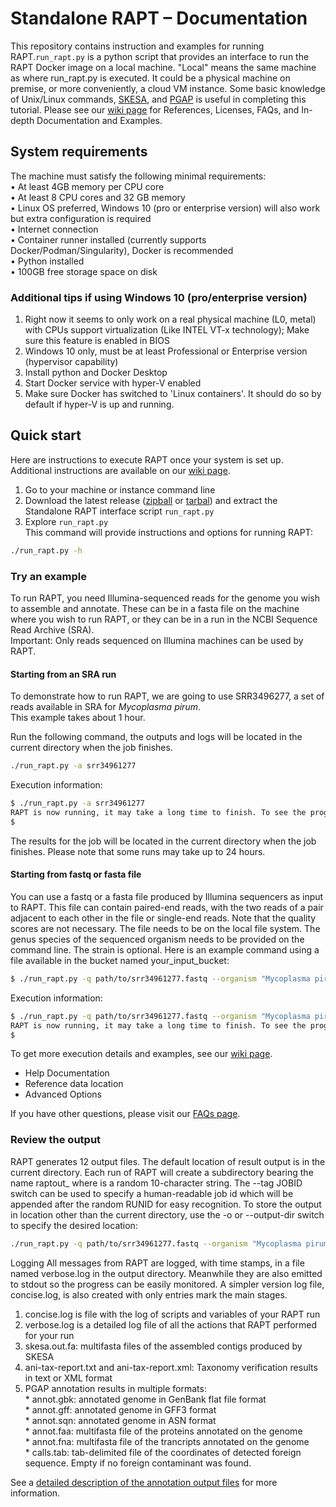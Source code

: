 # Standalone RAPT – Documentation

This repository contains instruction and examples for running RAPT.`run_rapt.py` is a python script that provides an interface to run the RAPT Docker image on a local machine. "Local" means the same machine as where run_rapt.py is executed. It could be a physical machine on premise, or more conveniently, a cloud VM instance.
Some basic knowledge of Unix/Linux commands, [SKESA](https://github.com/ncbi/SKESA), and [PGAP](https://github.com/ncbi/pgap) is useful in completing this tutorial.
Please see our [wiki page](https://github.com/ncbi/rapt/wiki) for References, Licenses, FAQs, and In-depth Documentation and Examples. 


## System requirements

The machine must satisfy the following minimal requirements:  
•	At least 4GB memory per CPU core  
•	At least 8 CPU cores and 32 GB memory  
•	Linux OS preferred, Windows 10 (pro or enterprise version) will also work but extra configuration is required  
•	Internet connection  
•	Container runner installed (currently supports Docker/Podman/Singularity), Docker is recommended  
•	Python installed  
•	100GB free storage space on disk  


### Additional tips if using Windows 10 (pro/enterprise version)
1.	Right now it seems to only work on a real physical machine (L0, metal) with CPUs support virtualization (Like INTEL VT-x technology); Make sure this feature is enabled in BIOS
2.	Windows 10 only, must be at least Professional or Enterprise version (hypervisor capability)
3.	Install python and Docker Desktop
4.	Start Docker service with hyper-V enabled
5.	Make sure Docker has switched to 'Linux containers'. It should do so by default if hyper-V is up and running.

## Quick start
Here are instructions to execute RAPT once your system is set up. Additional instructions are available on our [wiki page](wiki/Standalone%20RAPT%20In-depth%20Documentation%20and%20Recommendations.md). 
1.	Go to your machine or instance command line
2.	Download the latest release ([zipball](https://github.com/ncbi/rapt/releases/download/v0.2.0/rapt-v0.2.0.zip) or [tarbal](https://github.com/ncbi/rapt/releases/download/v0.2.0/rapt-v0.2.0.tar.gz)) and extract the Standalone RAPT interface script ```run_rapt.py``` 
3.	Explore ```run_rapt.py```  
This command will provide instructions and options for running RAPT:
```bash
./run_rapt.py -h
```

### Try an example 
To run RAPT, you need Illumina-sequenced reads for the genome you wish to assemble and annotate. These can be in a fasta file on the machine where you wish to run RAPT, or they can be in a run in the NCBI Sequence Read Archive (SRA).  
Important: Only reads sequenced on Illumina machines can be used by RAPT. 

#### Starting from an SRA run   
To demonstrate how to run RAPT, we are going to use SRR3496277, a set of reads available in SRA for *Mycoplasma pirum*.  
This example takes about 1 hour.

Run the following command, the outputs and logs will be located in the current directory when the job finishes.
```bash
./run_rapt.py -a srr34961277
```
Execution information:
```bash
$ ./run_rapt.py -a srr34961277
RAPT is now running, it may take a long time to finish. To see the progress, track the verbose log file /home/username/raptout_e26d552147/verbose.log.
$ 
```

The results for the job will be located in the current directory when the job finishes. Please note that some runs may take up to 24 hours.

#### Starting from fastq or fasta file   
You can use a fastq or a fasta file produced by Illumina sequencers as input to RAPT. This file can contain paired-end reads, with the two reads of a pair adjacent to each other in the file or single-end reads. Note that the quality scores are not necessary. The file needs to be on the local file system.
The genus species of the sequenced organism needs to be provided on the command line. The strain is optional.
Here is an example command using a file available in the bucket named your_input_bucket:

```bash
$ ./run_rapt.py -q path/to/srr34961277.fastq --organism "Mycoplasma pirum" --strain "ATCC 25960"
```

Execution information:
```bash
$ ./run_rapt.py -q path/to/srr34961277.fastq --organism "Mycoplasma pirum" --strain "ATCC 25960"
RAPT is now running, it may take a long time to finish. To see the progress, track the verbose log file /home/username/raptout_d3e7956148/verbose.log.
$ 
```
 
To get more execution details and examples, see our [wiki page](wiki/Standalone%20RAPT%20In-depth%20Documentation%20and%20Examples.md). 
- Help Documentation  
- Reference data location  
- Advanced Options

If you have other questions, please visit our [FAQs page](wiki/FAQ.md).

### Review the output  

RAPT generates 12 output files.  The default location of result output is in the current directory. Each run of RAPT will create a subdirectory bearing the name raptout_<RUNID> where <RUNID> is a random 10-character string. The --tag JOBID switch can be used to specify a human-readable job id which will be appended after the random RUNID for easy recognition.
To store the output in location other than the current directory, use the -o or --output-dir switch to specify the desired location:
```bash
./run_rapt.py -q path/to/srr34961277.fastq --organism "Mycoplasma pirum" --strain "ATCC 25960" --output-dir path/to/output-dir
```
Logging
All messages from RAPT are logged, with time stamps, in a file named verbose.log in the output directory. Meanwhile they are also emitted to stdout so the progress can be easily monitored. A simpler version log file, concise.log, is also created with only entries mark the main stages.


1. concise.log is file with the log of scripts and variables of your RAPT run   
2. verbose.log is a detailed log file of all the actions that RAPT performed for your run   
3. skesa.out.fa: multifasta files of the assembled contigs produced by SKESA   
4. ani-tax-report.txt and ani-tax-report.xml: Taxonomy verification results in text or XML format   
5. PGAP annotation results in multiple formats:   
        * annot.gbk: annotated genome in GenBank flat file format     
        * annot.gff: annotated genome in GFF3 format     
        * annot.sqn: annotated genome in ASN format     
        * annot.faa: multifasta file of the proteins annotated on the genome   
        * annot.fna: multifasta file of the trancripts annotated on the genome   
        * calls.tab: tab-delimited file of the coordinates of detected foreign sequence. Empty if no foreign contaminant was found.

See a [detailed description of the annotation output files](https://github.com/ncbi/pgap/wiki/Output-Files) for more information.
